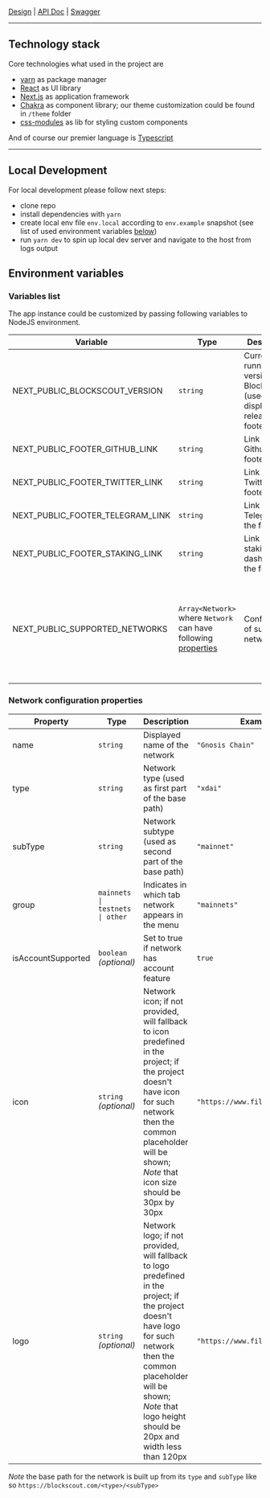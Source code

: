 [Design](https://www.figma.com/file/07zoJSAP7Vo655ertmlppA/My_Account?node-id=279%3A1006) | [API Doc](https://github.com/blockscout/blockscout-account/blob/account/apps/block_scout_web/API.md) | [Swagger](https://app.swaggerhub.com/apis/NIKITOSING4/blockscout-account-api/1.0)

-----
## Technology stack

Core technologies what used in the project are
- [yarn](https://yarnpkg.com/) as package manager
- [React](https://reactjs.org/) as UI library
- [Next.js](https://nextjs.org/) as application framework
- [Chakra](https://chakra-ui.com/) as component library; our theme customization could be found in `/theme` folder
- [css-modules](https://github.com/css-modules/css-modules) as lib for styling custom components

And of course our premier language is [Typescript](https://www.typescriptlang.org/)

-----
## Local Development

For local development please follow next steps:
- clone repo
- install dependencies with `yarn`
- create local env file `env.local` according to `env.example` snapshot (see list of used environment variables [below](#environment-variables))
- run `yarn dev` to spin up local dev server and navigate to the host from logs output

## Environment variables
### Variables list
The app instance could be customized by passing following variables to NodeJS environment.

| Variable | Type | Description | Default value
| --- | --- | --- | --- |
| NEXT_PUBLIC_BLOCKSCOUT_VERSION | `string` | Current running version of Blockscout (used to display link to release in the footer) | 
| NEXT_PUBLIC_FOOTER_GITHUB_LINK | `string` | Link to Github in the footer | `https://github.com/blockscout/blockscout` |
| NEXT_PUBLIC_FOOTER_TWITTER_LINK | `string` | Link to Twitter in the footer | `https://www.twitter.com/blockscoutcom` |
| NEXT_PUBLIC_FOOTER_TELEGRAM_LINK | `string` | Link to Telegram in the footer | `https://t.me/poa_network` |
| NEXT_PUBLIC_FOOTER_STAKING_LINK | `string` | Link to staking dashboard in the footer | `https://duneanalytics.com/maxaleks/xdai-staking` |
| NEXT_PUBLIC_SUPPORTED_NETWORKS | `Array<Network>` where `Network` can have following [properties](#network-configuration-properties) | Configuration of supported networks | `[{"name":"Gnosis Chain","type":"xdai","subType":"mainnet","group":"mainnets","isAccountSupported":true},{"name":"Optimism on Gnosis Chain","type":"xdai","subType":"optimism","group":"mainnets"},{"name":"Arbitrum on xDai","type":"xdai","subType":"aox","group":"mainnets"},{"name":"Ethereum","type":"eth","subType":"mainnet","group":"mainnets"},{"name":"Ethereum Classic","type":"etc","subType":"mainnet","group":"mainnets"},{"name":"POA","type":"poa","subType":"core","group":"mainnets"},{"name":"RSK","type":"rsk","subType":"mainnet","group":"mainnets"},{"name":"Gnosis Chain Testnet","type":"xdai","subType":"testnet","group":"testnets","isAccountSupported":true},{"name":"POA Sokol","type":"poa","subType":"sokol","group":"testnets"},{"name":"ARTIS Σ1","type":"artis","subType":"sigma1","group":"other"},{"name":"LUKSO L14","type":"lukso","subType":"l14","group":"other"}]` |

### Network configuration properties

| Property | Type | Description | Example value
| --- | --- | --- | --- |
| name | `string` | Displayed name of the network | `"Gnosis Chain"` |
| type | `string` | Network type (used as first part of the base path) | `"xdai"` |
| subType | `string` | Network subtype (used as second part of the base path) | `"mainnet"` |
| group | `mainnets \| testnets \| other` | Indicates in which tab network appears in the menu | `"mainnets"` |
| isAccountSupported | `boolean` *(optional)* | Set to true if network has account feature | `true` |
| icon | `string` *(optional)* | Network icon; if not provided, will fallback to  icon predefined in the project; if the project doesn't have icon for such network then the common placeholder will be shown; *Note* that icon size should be 30px by 30px | `"https://www.fillmurray.com/60/60"` |
| logo | `string` *(optional)* | Network logo; if not provided, will fallback to logo predefined in the project; if the project doesn't have logo for such network then the common placeholder will be shown; *Note* that logo height should be 20px and width less than 120px | `"https://www.fillmurray.com/240/40"` |

*Note* the base path for the network is built up from its `type` and `subType` like so `https://blockscout.com/<type>/<subType>`